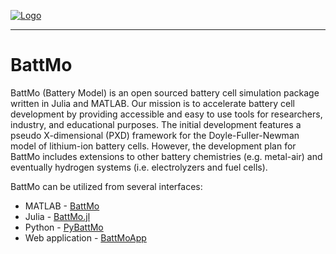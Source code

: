 [![Logo](https://github.com/BattMoTeam/visual-identity/blob/1bc87b07605d77fb3faa788c82f06ec2735ed31f/logos/battmo_logo_side.png)](https://github.com/BattMoTeam/BattMo.jl)

---

# BattMo

BattMo (Battery Model) is an open sourced battery cell simulation package written in Julia and MATLAB. Our mission is to accelerate battery cell development by providing accessible and easy to use tools for researchers, industry, and educational purposes. The initial development features a pseudo X-dimensional (PXD) framework for the Doyle-Fuller-Newman model of lithium-ion battery cells. However, the development plan for BattMo includes extensions to other battery chemistries (e.g. metal-air) and eventually hydrogen systems (i.e. electrolyzers and fuel cells).

BattMo can be utilized from several interfaces:

- MATLAB - [BattMo](https://github.com/BattMoTeam/BattMo)
- Julia - [BattMo.jl](https://github.com/BattMoTeam/BattMo.jl)
- Python - [PyBattMo](https://github.com/BattMoTeam/PyBattMo)
- Web application - [BattMoApp](https://app.batterymodel.com/)
